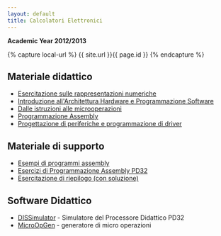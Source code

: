 ```yaml
---
layout: default
title: Calcolatori Elettronici
---
```

**Academic Year 2012/2013**    

{% capture local-url %}
{{ site.url }}{{ page.id }}
{% endcapture %}


Materiale didattico
-------------------

* [Esercitazione sulle rappresentazioni numeriche]({{local-url}}/rappresentazioni-numeriche.pdf)
* [Introduzione all'Architettura Hardware e Programmazione Software]({{local-url}}/pd32.pdf)
* [Dalle istruzioni alle microoperazioni]({{local-url}}/microoperazioni.pdf)
* [Programmazione Assembly]({{local-url}}/assembly.pdf)
* [Progettazione di periferiche e programmazione di driver]({{local-url}}/device-driver.pdf)



Materiale di supporto
---------------------

* [Esempi di programmi assembly]({{local-url}}/esempi-assembly.tar.bz)
* [Esercizi di Programmazione Assembly PD32]({{local-url}}/EserciziAssemblyPD32.pdf)
* [Esercitazione di riepilogo (con soluzione)]({{local-url}}/esercitazione-di-riepilogo.tar.bz)



Software Didattico
------------------

* [DISSimulator](http://www.ilnomedeldominio.it/dissimulator/) - Simulatore del Processore Didattico PD32
* [MicroOpGen](http://www.dis.uniroma1.it/~ciciani/microopgen/) - generatore di micro operazioni
